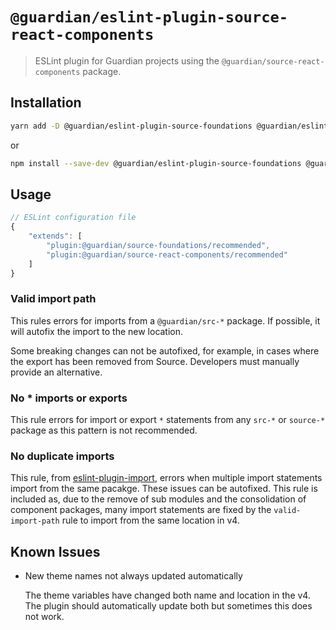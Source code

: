# `@guardian/eslint-plugin-source-react-components`

> ESLint plugin for Guardian projects using the `@guardian/source-react-components` package.

## Installation

```bash
yarn add -D @guardian/eslint-plugin-source-foundations @guardian/eslint-plugin-source-react-components
```

or

```bash
npm install --save-dev @guardian/eslint-plugin-source-foundations @guardian/eslint-plugin-source-react-components
```

## Usage

```js
// ESLint configuration file
{
    "extends": [
        "plugin:@guardian/source-foundations/recommended",
        "plugin:@guardian/source-react-components/recommended"
    ]
}
```

### Valid import path

This rules errors for imports from a `@guardian/src-*` package. If possible, it will autofix the import to the new location.

Some breaking changes can not be autofixed, for example, in cases where the export has been removed from Source. Developers must manually provide an alternative.

### No \* imports or exports

This rule errors for import or export `*` statements from any `src-*` or `source-*` package as this pattern is not recommended.

### No duplicate imports

This rule, from [eslint-plugin-import](https://github.com/import-js/eslint-plugin-import), errors when multiple import statements import from the same pacakge. These issues can be autofixed. This rule is included as, due to the remove of sub modules and the consolidation of component packages, many import statements are fixed by the `valid-import-path` rule to import from the same location in v4.

## Known Issues

- New theme names not always updated automatically

  The theme variables have changed both name and location in the v4. The plugin should automatically update both but sometimes this does not work.
